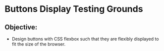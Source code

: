 # Buttons Display Testing Grounds

## Objective: 
* Design buttons with CSS flexbox such that they are flexibly displayed to fit the size of the browser. 